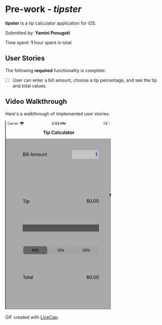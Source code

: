 # Pre-work - *tipster*

**tipster** is a tip calculator application for iOS.

Submitted by: **Yamini Ponugoti**

Time spent: **1** hour spent in total

## User Stories

The following **required** functionality is complete:

* [ ] User can enter a bill amount, choose a tip percentage, and see the tip and total values.

## Video Walkthrough 

Here's a walkthrough of implemented user stories:

![TipsterGif](tippyGif.gif)

GIF created with [LiceCap](http://www.cockos.com/licecap/).
